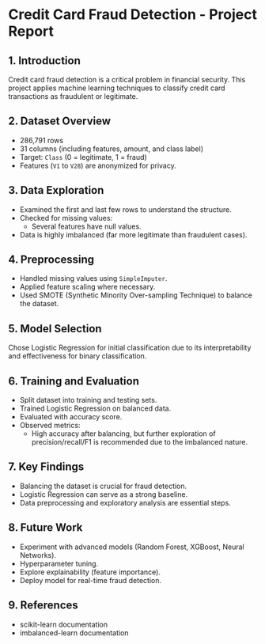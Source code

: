 # Credit Card Fraud Detection - Project Report

## 1. Introduction

Credit card fraud detection is a critical problem in financial security. This project applies machine learning techniques to classify credit card transactions as fraudulent or legitimate.

## 2. Dataset Overview

- 286,791 rows
- 31 columns (including features, amount, and class label)
- Target: `Class` (0 = legitimate, 1 = fraud)
- Features (`V1` to `V28`) are anonymized for privacy.

## 3. Data Exploration

- Examined the first and last few rows to understand the structure.
- Checked for missing values:
  - Several features have null values.
- Data is highly imbalanced (far more legitimate than fraudulent cases).

## 4. Preprocessing

- Handled missing values using `SimpleImputer`.
- Applied feature scaling where necessary.
- Used SMOTE (Synthetic Minority Over-sampling Technique) to balance the dataset.

## 5. Model Selection

Chose Logistic Regression for initial classification due to its interpretability and effectiveness for binary classification.

## 6. Training and Evaluation

- Split dataset into training and testing sets.
- Trained Logistic Regression on balanced data.
- Evaluated with accuracy score.
- Observed metrics:
  - High accuracy after balancing, but further exploration of precision/recall/F1 is recommended due to the imbalanced nature.

## 7. Key Findings

- Balancing the dataset is crucial for fraud detection.
- Logistic Regression can serve as a strong baseline.
- Data preprocessing and exploratory analysis are essential steps.

## 8. Future Work

- Experiment with advanced models (Random Forest, XGBoost, Neural Networks).
- Hyperparameter tuning.
- Explore explainability (feature importance).
- Deploy model for real-time fraud detection.

## 9. References

- scikit-learn documentation
- imbalanced-learn documentation
